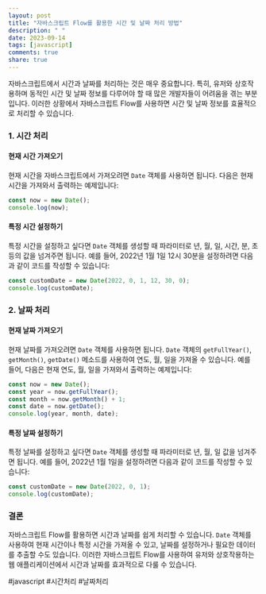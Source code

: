 ```yaml
---
layout: post
title: "자바스크립트 Flow를 활용한 시간 및 날짜 처리 방법"
description: " "
date: 2023-09-14
tags: [javascript]
comments: true
share: true
---
```


자바스크립트에서 시간과 날짜를 처리하는 것은 매우 중요합니다. 특히, 유저와 상호작용하며 동적인 시간 및 날짜 정보를 다루어야 할 때 많은 개발자들이 어려움을 겪는 부분입니다. 이러한 상황에서 자바스크립트 Flow를 사용하면 시간 및 날짜 정보를 효율적으로 처리할 수 있습니다.

### 1. 시간 처리

#### 현재 시간 가져오기

현재 시간을 자바스크립트에서 가져오려면 `Date` 객체를 사용하면 됩니다. 다음은 현재 시간을 가져와서 출력하는 예제입니다:

```javascript
const now = new Date();
console.log(now);
```

#### 특정 시간 설정하기

특정 시간을 설정하고 싶다면 `Date` 객체를 생성할 때 파라미터로 년, 월, 일, 시간, 분, 초 등의 값을 넘겨주면 됩니다. 예를 들어, 2022년 1월 1일 12시 30분을 설정하려면 다음과 같이 코드를 작성할 수 있습니다:

```javascript
const customDate = new Date(2022, 0, 1, 12, 30, 0);
console.log(customDate);
```

### 2. 날짜 처리

#### 현재 날짜 가져오기

현재 날짜를 가져오려면 `Date` 객체를 사용하면 됩니다. `Date` 객체의 `getFullYear()`, `getMonth()`, `getDate()` 메소드를 사용하여 연도, 월, 일을 가져올 수 있습니다. 예를 들어, 다음은 현재 연도, 월, 일을 가져와서 출력하는 예제입니다:

```javascript
const now = new Date();
const year = now.getFullYear();
const month = now.getMonth() + 1;
const date = now.getDate();
console.log(year, month, date);
```

#### 특정 날짜 설정하기

특정 날짜를 설정하고 싶다면 `Date` 객체를 생성할 때 파라미터로 년, 월, 일 값을 넘겨주면 됩니다. 예를 들어, 2022년 1월 1일을 설정하려면 다음과 같이 코드를 작성할 수 있습니다:

```javascript
const customDate = new Date(2022, 0, 1);
console.log(customDate);
```

### 결론

자바스크립트 Flow를 활용하면 시간과 날짜를 쉽게 처리할 수 있습니다. `Date` 객체를 사용하여 현재 시간이나 특정 시간을 가져올 수 있고, 날짜를 설정하거나 필요한 데이터를 추출할 수도 있습니다. 이러한 자바스크립트 Flow를 사용하여 유저와 상호작용하는 웹 애플리케이션에서 시간과 날짜를 효과적으로 다룰 수 있습니다.

#javascript #시간처리 #날짜처리